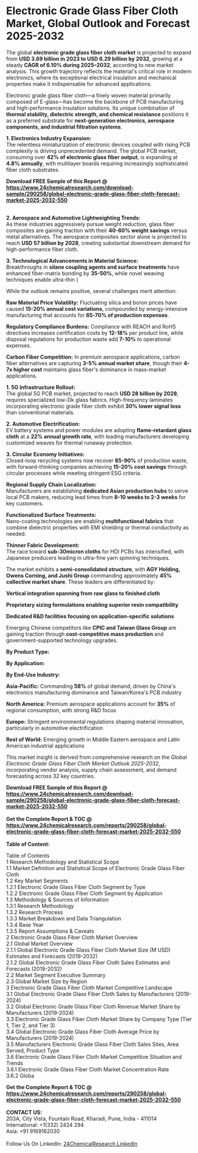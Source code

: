 <h1>Electronic Grade Glass Fiber Cloth Market, Global Outlook and Forecast 2025-2032</h1><p>The global <strong>electronic grade glass fiber cloth market</strong> is projected to expand from <strong>USD 3.69 billion in 2023 to USD 6.29 billion by 2032</strong>, growing at a steady <strong>CAGR of 6.10% during 2025–2032</strong>, according to new market analysis. This growth trajectory reflects the material's critical role in modern electronics, where its exceptional electrical insulation and mechanical properties make it indispensable for advanced applications.</p><p>Electronic grade glass fiber cloth—a finely woven material primarily composed of E-glass—has become the backbone of PCB manufacturing and high-performance insulation solutions. Its unique combination of <strong>thermal stability, dielectric strength, and chemical resistance</strong> positions it as a preferred substrate for <strong>next-generation electronics, aerospace components, and industrial filtration systems</strong>.</p><p><strong>1. Electronics Industry Expansion:</strong><br>
The relentless miniaturization of electronic devices coupled with rising PCB complexity is driving unprecedented demand. The global PCB market, consuming over <strong>42% of electronic glass fiber output</strong>, is expanding at <strong>4.8% annually</strong>, with multilayer boards requiring increasingly sophisticated fiber cloth substrates.</p><div><b>Download FREE Sample of this Report @ 
            <a href="https://www.24chemicalresearch.com/download-sample/290258/global-electronic-grade-glass-fiber-cloth-forecast-market-2025-2032-550">
            https://www.24chemicalresearch.com/download-sample/290258/global-electronic-grade-glass-fiber-cloth-forecast-market-2025-2032-550</a></b></div><br><p><strong>2. Aerospace and Automotive Lightweighting Trends:</strong><br>
As these industries aggressively pursue weight reduction, glass fiber composites are gaining traction with their <strong>40-60% weight savings</strong> versus metal alternatives. The aerospace composites sector alone is projected to reach <strong>USD 57 billion by 2028</strong>, creating substantial downstream demand for high-performance fiber cloth.</p><p><strong>3. Technological Advancements in Material Science:</strong><br>
Breakthroughs in <strong>silane coupling agents and surface treatments</strong> have enhanced fiber-matrix bonding by <strong>35-50%</strong>, while novel weaving techniques enable ultra-thin (

</p><p>While the outlook remains positive, several challenges merit attention:</p><p><strong>Raw Material Price Volatility:</strong> Fluctuating silica and boron prices have caused <strong>15-20% annual cost variations</strong>, compounded by energy-intensive manufacturing that accounts for <strong>65-70% of production expenses</strong>.</p><p><strong>Regulatory Compliance Burdens:</strong> Compliance with REACH and RoHS directives increases certification costs by <strong>12-18% </strong> per product line, while disposal regulations for production waste add <strong>7-10%</strong> to operational expenses.</p><p><strong>Carbon Fiber Competition:</strong> In premium aerospace applications, carbon fiber alternatives are capturing <strong>3-5% annual market share</strong>, though their <strong>4-7x higher cost</strong> maintains glass fiber's dominance in mass-market applications.</p><p><strong>1. 5G Infrastructure Rollout:</strong><br>
The global 5G PCB market, projected to reach <strong>USD 28 billion by 2028</strong>, requires specialized low-Dk glass fabrics. High-frequency laminates incorporating electronic grade fiber cloth exhibit <strong>30% lower signal loss</strong> than conventional materials.</p><p><strong>2. Automotive Electrification:</strong><br>
EV battery systems and power modules are adopting <strong>flame-retardant glass cloth</strong> at a <strong>22% annual growth rate</strong>, with leading manufacturers developing customized weaves for thermal runaway protection.</p><p><strong>3. Circular Economy Initiatives:</strong><br>
Closed-loop recycling systems now recover <strong>85-90%</strong> of production waste, with forward-thinking companies achieving <strong>15-20% cost savings</strong> through circular processes while meeting stringent ESG criteria.</p><p><strong>Regional Supply Chain Localization:</strong><br>
	Manufacturers are establishing <strong>dedicated Asian production hubs</strong> to serve local PCB makers, reducing lead times from <strong>8-10 weeks to 2-3 weeks</strong> for key customers.</p><p><strong>Functionalized Surface Treatments:</strong><br>
	Nano-coating technologies are enabling <strong>multifunctional fabrics</strong> that combine dielectric properties with EMI shielding or thermal conductivity as needed.</p><p><strong>Thinner Fabric Development:</strong><br>
	The race toward <strong>sub-30micron cloths</strong> for HDI PCBs has intensified, with Japanese producers leading in ultra-fine yarn spinning techniques.</p><p>The market exhibits a <strong>semi-consolidated structure</strong>, with <strong>AGY Holding, Owens Corning, and Jushi Group</strong> commanding approximately <strong>45% collective market share</strong>. These leaders are differentiated by:</p><p><strong>Vertical integration spanning from raw glass to finished cloth</strong></p><p><strong>Proprietary sizing formulations enabling superior resin compatibility</strong></p><p><strong>Dedicated R&amp;D facilities focusing on application-specific solutions</strong></p><p>Emerging Chinese competitors like <strong>CPIC and Taiwan Glass Group</strong> are gaining traction through <strong>cost-competitive mass production</strong> and government-supported technology upgrades.</p><p><strong>By Product Type:</strong></p><p><strong>By Application:</strong></p><p><strong>By End-Use Industry:</strong></p><p><strong>Asia-Pacific:</strong> Commanding <strong>58%</strong> of global demand, driven by China's electronics manufacturing dominance and Taiwan/Korea's PCB industry</p><p><strong>North America:</strong> Premium aerospace applications account for <strong>35%</strong> of regional consumption, with strong R&amp;D focus</p><p><strong>Europe:</strong> Stringent environmental regulations shaping material innovation, particularly in automotive electrification</p><p><strong>Rest of World:</strong> Emerging growth in Middle Eastern aerospace and Latin American industrial applications</p><p>This market insight is derived from comprehensive research on the <em>Global Electronic Grade Glass Fiber Cloth Market Outlook 2025-2032</em>, incorporating vendor analysis, supply chain assessment, and demand forecasting across 32 key countries.</p><div><b>Download FREE Sample of this Report @ 
            <a href="https://www.24chemicalresearch.com/download-sample/290258/global-electronic-grade-glass-fiber-cloth-forecast-market-2025-2032-550">
            https://www.24chemicalresearch.com/download-sample/290258/global-electronic-grade-glass-fiber-cloth-forecast-market-2025-2032-550</a></b></div><br><div><b>Get the Complete Report & TOC @ 
            <a href="https://www.24chemicalresearch.com/reports/290258/global-electronic-grade-glass-fiber-cloth-forecast-market-2025-2032-550">
            https://www.24chemicalresearch.com/reports/290258/global-electronic-grade-glass-fiber-cloth-forecast-market-2025-2032-550</a></b></div><br>
            <b>Table of Content:</b><p>Table of Contents<br />
1 Research Methodology and Statistical Scope<br />
1.1 Market Definition and Statistical Scope of Electronic Grade Glass Fiber Cloth<br />
1.2 Key Market Segments<br />
1.2.1 Electronic Grade Glass Fiber Cloth Segment by Type<br />
1.2.2 Electronic Grade Glass Fiber Cloth Segment by Application<br />
1.3 Methodology & Sources of Information<br />
1.3.1 Research Methodology<br />
1.3.2 Research Process<br />
1.3.3 Market Breakdown and Data Triangulation<br />
1.3.4 Base Year<br />
1.3.5 Report Assumptions & Caveats<br />
2 Electronic Grade Glass Fiber Cloth Market Overview<br />
2.1 Global Market Overview<br />
2.1.1 Global Electronic Grade Glass Fiber Cloth Market Size (M USD) Estimates and Forecasts (2019-2032)<br />
2.1.2 Global Electronic Grade Glass Fiber Cloth Sales Estimates and Forecasts (2019-2032)<br />
2.2 Market Segment Executive Summary<br />
2.3 Global Market Size by Region<br />
3 Electronic Grade Glass Fiber Cloth Market Competitive Landscape<br />
3.1 Global Electronic Grade Glass Fiber Cloth Sales by Manufacturers (2019-2024)<br />
3.2 Global Electronic Grade Glass Fiber Cloth Revenue Market Share by Manufacturers (2019-2024)<br />
3.3 Electronic Grade Glass Fiber Cloth Market Share by Company Type (Tier 1, Tier 2, and Tier 3)<br />
3.4 Global Electronic Grade Glass Fiber Cloth Average Price by Manufacturers (2019-2024)<br />
3.5 Manufacturers Electronic Grade Glass Fiber Cloth Sales Sites, Area Served, Product Type<br />
3.6 Electronic Grade Glass Fiber Cloth Market Competitive Situation and Trends<br />
3.6.1 Electronic Grade Glass Fiber Cloth Market Concentration Rate<br />
3.6.2 Globa</p><div><b>Get the Complete Report & TOC @ 
            <a href="https://www.24chemicalresearch.com/reports/290258/global-electronic-grade-glass-fiber-cloth-forecast-market-2025-2032-550">
            https://www.24chemicalresearch.com/reports/290258/global-electronic-grade-glass-fiber-cloth-forecast-market-2025-2032-550</a></b></div><br><b>CONTACT US:</b><br>
            203A, City Vista, Fountain Road, Kharadi, Pune, India - 411014<br>
            International: +1(332) 2424 294<br>
            Asia: +91 9169162030 <br><br>
            Follow Us On LinkedIn: <a href="https://www.linkedin.com/company/24chemicalresearch/">24ChemicalResearch LinkedIn</a>